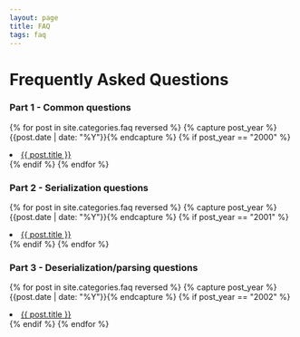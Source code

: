 ```yaml
---
layout: page
title: FAQ
tags: faq
---
```


Frequently Asked Questions
===========

### Part 1 - Common questions

{% for post in site.categories.faq reversed  %}
{% capture post_year %}{{post.date | date: "%Y"}}{% endcapture %}
{% if post_year == "2000" %}
<li><a href='{{ site.baseurl }}{{ post.url }}'>{{ post.title }}</a></li>
{% endif %}
{% endfor %}

### Part 2 - Serialization questions

{% for post in site.categories.faq reversed  %}
{% capture post_year %}{{post.date | date: "%Y"}}{% endcapture %}
{% if post_year == "2001" %}
<li><a href='{{ site.baseurl }}{{ post.url }}'>{{ post.title }}</a></li>
{% endif %}
{% endfor %}

###  Part 3 - Deserialization/parsing questions

{% for post in site.categories.faq reversed  %}
{% capture post_year %}{{post.date | date: "%Y"}}{% endcapture %}
{% if post_year == "2002" %}
<li><a href='{{ site.baseurl }}{{ post.url }}'>{{ post.title }}</a></li>
{% endif %}
{% endfor %}
